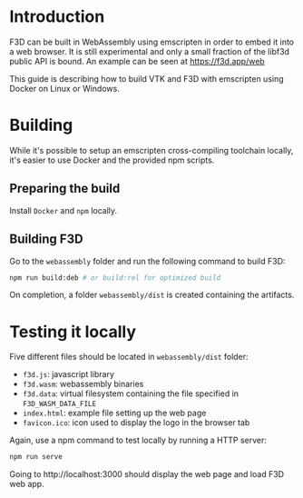 # Introduction

F3D can be built in WebAssembly using emscripten in order to embed it into a web browser.
It is still experimental and only a small fraction of the libf3d public API is bound.
An example can be seen at https://f3d.app/web

This guide is describing how to build VTK and F3D with emscripten using Docker on Linux or Windows.

# Building

While it's possible to setup an emscripten cross-compiling toolchain locally, it's easier to use Docker and the provided npm scripts.

## Preparing the build

Install `Docker` and `npm` locally.

## Building F3D

Go to the `webassembly` folder and run the following command to build F3D:

```sh
npm run build:deb # or build:rel for optimized build
```

On completion, a folder `webassembly/dist` is created containing the artifacts.

# Testing it locally

Five different files should be located in `webassembly/dist` folder:

- `f3d.js`: javascript library
- `f3d.wasm`: webassembly binaries
- `f3d.data`: virtual filesystem containing the file specified in `F3D_WASM_DATA_FILE`
- `index.html`: example file setting up the web page
- `favicon.ico`: icon used to display the logo in the browser tab

Again, use a npm command to test locally by running a HTTP server:

```sh
npm run serve
```

Going to http://localhost:3000 should display the web page and load F3D web app.
